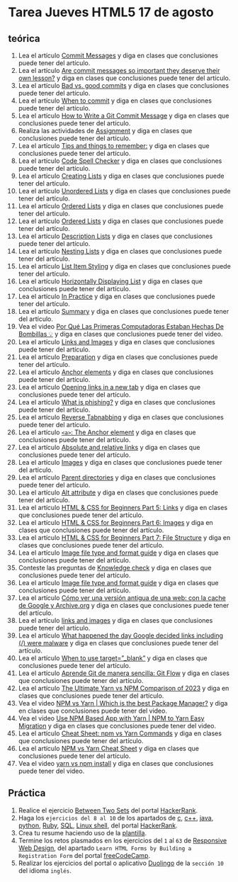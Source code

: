 # Tarea Jueves HTML5 17 de agosto

## teórica

1. Lea el artículo [Commit Messages](https://www.theodinproject.com/lessons/foundations-commit-messages) y diga en clases que conclusiones puede tener del artículo.
2. Lea el artículo [Are commit messages so important they deserve their own lesson?](https://www.theodinproject.com/lessons/foundations-commit-messages#are-commit-messages-so-important-they-deserve-their-own-lesson) y diga en clases que conclusiones puede tener del artículo.
3. Lea el artículo [Bad vs. good commits](https://www.theodinproject.com/lessons/foundations-commit-messages#bad-vs-good-commits) y diga en clases que conclusiones puede tener del artículo.
4. Lea el artículo [When to commit](https://www.theodinproject.com/lessons/foundations-commit-messages#when-to-commit) y diga en clases que conclusiones puede tener del artículo.
5. Lea el artículo [How to Write a Git Commit Message](https://cbea.ms/git-commit/) y diga en clases que conclusiones puede tener del artículo.
6. Realiza las actividades de [Assignment](https://www.theodinproject.com/lessons/foundations-commit-messages#assignment) y diga en clases que conclusiones puede tener del artículo.
7. Lea el artículo [Tips and things to remember:](https://www.theodinproject.com/lessons/foundations-commit-messages#tips-and-things-to-remember) y diga en clases que conclusiones puede tener del artículo.
8. Lea el artículo [Code Spell Checker](https://marketplace.visualstudio.com/items?itemName=streetsidesoftware.code-spell-checker) y diga en clases que conclusiones puede tener del artículo.
9. Lea el artículo [Creating Lists](https://learn.shayhowe.com/html-css/creating-lists/) y diga en clases que conclusiones puede tener del artículo.
10. Lea el artículo [Unordered Lists](https://learn.shayhowe.com/html-css/creating-lists/#unorderd-lists) y diga en clases que conclusiones puede tener del artículo.
11. Lea el artículo [Ordered Lists](https://learn.shayhowe.com/html-css/creating-lists/#ordered-lists) y diga en clases que conclusiones puede tener del artículo.
12. Lea el artículo [Ordered Lists](https://learn.shayhowe.com/html-css/creating-lists/#ordered-lists) y diga en clases que conclusiones puede tener del artículo.
13. Lea el artículo [Description Lists](https://learn.shayhowe.com/html-css/creating-lists/#description-lists) y diga en clases que conclusiones puede tener del artículo.
14. Lea el artículo [Nesting Lists](https://learn.shayhowe.com/html-css/creating-lists/#nested-lists) y diga en clases que conclusiones puede tener del artículo.
15. Lea el artículo [List Item Styling](https://learn.shayhowe.com/html-css/creating-lists/#list-item-styling) y diga en clases que conclusiones puede tener del artículo.
16. Lea el artículo [Horizontally Displaying List](https://learn.shayhowe.com/html-css/creating-lists/#horizontally-displaying-list) y diga en clases que conclusiones puede tener del artículo.
17. Lea el artículo [In Practice](https://learn.shayhowe.com/html-css/creating-lists/#practice-1) y diga en clases que conclusiones puede tener del artículo.
18. Lea el artículo [Summary](https://learn.shayhowe.com/html-css/creating-lists/#summary) y diga en clases que conclusiones puede tener del artículo.
19. Vea el video [Por Qué Las Primeras Computadoras Estaban Hechas De Bombillas 💡](https://youtu.be/LvhhcsLrHDw) y diga en clases que conclusiones puede tener del video.
20. Lea el artículo [Links and Images](https://www.theodinproject.com/lessons/foundations-links-and-images) y diga en clases que conclusiones puede tener del artículo.
21. Lea el artículo [Preparation](https://www.theodinproject.com/lessons/foundations-links-and-images#preparation) y diga en clases que conclusiones puede tener del artículo.
22. Lea el artículo [Anchor elements](https://www.theodinproject.com/lessons/foundations-links-and-images#anchor-elements) y diga en clases que conclusiones puede tener del artículo.
23. Lea el artículo [Opening links in a new tab](https://www.theodinproject.com/lessons/foundations-links-and-images#opening-links-in-a-new-tab) y diga en clases que conclusiones puede tener del artículo.
24. Lea el artículo [What is phishing?](https://www.ibm.com/topics/phishing) y diga en clases que conclusiones puede tener del artículo.
25. Lea el artículo [Reverse Tabnabbing](https://owasp.org/www-community/attacks/Reverse_Tabnabbing) y diga en clases que conclusiones puede tener del artículo.
26. Lea el artículo [`<a>`: The Anchor element](https://developer.mozilla.org/en-US/docs/Web/HTML/Element/a#security_and_privacy) y diga en clases que conclusiones puede tener del artículo.
27. Lea el artículo [Absolute and relative links](https://www.theodinproject.com/lessons/foundations-links-and-images#absolute-and-relative-links) y diga en clases que conclusiones puede tener del artículo.
28. Lea el artículo [Images](https://www.theodinproject.com/lessons/foundations-links-and-images#images) y diga en clases que conclusiones puede tener del artículo.
29. Lea el artículo [Parent directories](https://www.theodinproject.com/lessons/foundations-links-and-images#parent-directories) y diga en clases que conclusiones puede tener del artículo.
30. Lea el artículo [Alt attribute](https://www.theodinproject.com/lessons/foundations-links-and-images#alt-attribute) y diga en clases que conclusiones puede tener del artículo.
31. Lea el artículo [HTML & CSS for Beginners Part 5: Links](https://www.youtube.com/watch?v=tsEQgGjSmkM&list=PL4-IK0AVhVjM0xE0K2uZRvsM7LkIhsPT-&index=6&ab_channel=KevinPowell) y diga en clases que conclusiones puede tener del artículo.
32. Lea el artículo [HTML & CSS for Beginners Part 6: Images](https://www.youtube.com/watch?v=0xoztJCHpbQ&list=PL4-IK0AVhVjM0xE0K2uZRvsM7LkIhsPT-&index=7&ab_channel=KevinPowell) y diga en clases que conclusiones puede tener del artículo.
33. Lea el artículo [HTML & CSS for Beginners Part 7: File Structure](https://www.youtube.com/watch?v=ta3Oxx7Yqbo&list=PL4-IK0AVhVjM0xE0K2uZRvsM7LkIhsPT-&index=8&ab_channel=KevinPowell) y diga en clases que conclusiones puede tener del artículo.
34. Lea el artículo [Image file type and format guide](https://developer.mozilla.org/en-US/docs/Web/Media/Formats/Image_types#providing_image_fallbacks) y diga en clases que conclusiones puede tener del artículo.
35. Conteste las preguntas de [Knowledge check](https://www.theodinproject.com/lessons/foundations-links-and-images#knowledge-check) y diga en clases que conclusiones puede tener del artículo.
36. Lea el artículo [Image file type and format guide](https://developer.mozilla.org/en-US/docs/Web/Media/Formats/Image_types#providing_image_fallbacks) y diga en clases que conclusiones puede tener del artículo.
37. Lea el artículo [Cómo ver una versión antigua de una web: con la cache de Google y Archive.org](https://www.xataka.com/basics/como-ver-version-antigua-web-cache-google-archive-org) y diga en clases que conclusiones puede tener del artículo.
38. Lea el artículo [links and images](https://web.archive.org/web/20230601123733/https://internetingishard.netlify.app/html-and-css/links-and-images/) y diga en clases que conclusiones puede tener del artículo.
39. Lea el artículo [What happened the day Google decided links including (/) were malware](https://www.itpro.com/609724/google-apologises-after-blacklisting-entire-internet) y diga en clases que conclusiones puede tener del artículo.
40. Lea el artículo [When to use target=”_blank”](https://css-tricks.com/use-target_blank/) y diga en clases que conclusiones puede tener del artículo.
41. Lea el artículo [Aprende Git de manera sencilla: Git Flow](https://desarrollowp.com/blog/tutoriales/aprende-git-de-manera-sencilla-git-flow/) y diga en clases que conclusiones puede tener del artículo.
42. Lea el artículo [The Ultimate Yarn vs NPM Comparison of 2023](https://www.copycat.dev/blog/yarn-vs-npm/#:~:text=flexibility%2C%20and%20features.-,Conclusion,security%2C%20and%20offline%20mode%20capabilities.) y diga en clases que conclusiones puede tener del artículo.
43. Vea el video [NPM vs Yarn | Which is the best Package Manager?](https://www.youtube.com/watch?v=0DGClZD5LEM&ab_channel=CleverProgrammer) y diga en clases que conclusiones puede tener del video.
44. Vea el video [Use NPM Based App with Yarn | NPM to Yarn Easy Migration](https://www.youtube.com/watch?v=i34lGjfrnVs&ab_channel=WebStylePress) y diga en clases que conclusiones puede tener del video.
45. Lea el artículo [Cheat Sheet: npm vs Yarn Commands](https://www.digitalocean.com/community/tutorials/nodejs-npm-yarn-cheatsheet) y diga en clases que conclusiones puede tener del artículo.
46. Lea el artículo [NPM vs Yarn Cheat Sheet](https://shift.infinite.red/npm-vs-yarn-cheat-sheet-8755b092e5cc) y diga en clases que conclusiones puede tener del artículo.
47. Vea el video [yarn vs npm install](https://www.youtube.com/watch?v=ToW1WJne53Q&ab_channel=MostafaGaafar) y diga en clases que conclusiones puede tener del video.

## Práctica

1. Realice el ejercicio [Between Two Sets](https://www.hackerrank.com/challenges/between-two-sets/problem?isFullScreen=false) del portal [HackerRank](https://www.hackerrank.com/dashboard).
2. Haga los `ejercicios del 8 al 10` de los apartados de [c](https://www.hackerrank.com/domains/c), [c++](https://www.hackerrank.com/domains/cpp), [java](https://www.hackerrank.com/domains/java), [python](https://www.hackerrank.com/domains/python), [Ruby](https://www.hackerrank.com/domains/ruby), [SQL](https://www.hackerrank.com/domains/sql), [Linux shell](https://www.hackerrank.com/domains/shell), del portal [HackerRank](https://www.hackerrank.com/dashboard).
3. Crea tu resume haciendo uso de la [plantilla](https://docs.google.com/document/d/1jfUa4HGBDjt2peJPQ0Wg1YhdGkCoSysS6QMT4u8bCic/edit?usp=sharing).
4. Termine los retos plasmados en los ejercicios del `1` al `63` de [Responsive Web Design](https://www.freecodecamp.org/learn/2022/responsive-web-design/), del apartado `Learn HTML Forms by Building a Registration Form` del portal [freeCodeCamp](https://www.freecodecamp.org/learn/).
5. Realizar los ejercicios del portal o aplicativo [Duolingo](https://www.duolingo.com/learn) de la `sección 10` del idioma `inglés`.